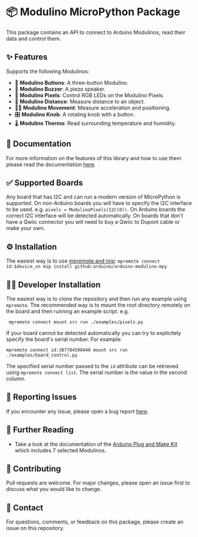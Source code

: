 # 📦 Modulino MicroPython Package

This package contains an API to connect to Arduino Modulinos, read their data and control them.

## ✨ Features

Supports the following Modulinos:

- 🔘 **Modulino Buttons**: A three-button Modulino.
- 🎵 **Modulino Buzzer**: A piezo speaker.
- 🌈 **Modulino Pixels**: Control RGB LEDs on the Modulino Pixels.
- 📏 **Modulino Distance**: Measure distance to an object.
- 🏃‍♂️ **Modulino Movement**: Measure acceleration and positioning.
- 🎛️ **Modulino Knob**: A rotating knob with a button.
- 🌡️ **Modulino Thermo**: Read surrounding temperature and humidity.

## 📖 Documentation
For more information on the features of this library and how to use them please read the documentation [here](./docs/).

## ✅ Supported Boards

Any board that has I2C and can run a modern version of MicroPython is supported. On non-Arduino boards you will have to specify the I2C interface to be used. e.g. `pixels = ModulinoPixels(I2C(0))`. On Arduino boards the correct I2C interface will be detected automatically.
On boards that don't have a Qwiic connector you will need to buy a Qwiic to Dupont cable or make your own.

## ⚙️ Installation

The easiest way is to use [mpremote and mip](https://docs.micropython.org/en/latest/reference/packages.html#packages): `mpremote connect id:$device_sn mip install github:arduino/arduino-modulino-mpy`

## 🧑‍💻 Developer Installation

The easiest way is to clone the repository and then run any example using `mpremote`.
The recommended way is to mount the root directory remotely on the board and then running an example script. e.g.

```
 mpremote connect mount src run ./examples/pixels.py
```

If your board cannot be detected automatically you can try to explicitely specify the board's serial number. For example:

```
mpremote connect id:387784598440 mount src run ./examples/board_control.py
```

The specified serial number passed to the `id` attribute can be retrieved using `mpremote connect list`.
The serial number is the value in the second column.

## 🐛 Reporting Issues

If you encounter any issue, please open a bug report [here](https://github.com/arduino/arduino-modulino-mpy/issues). 

## 📕 Further Reading

- Take a look at the documentation of the [Arduino Plug and Make Kit](https://docs.arduino.cc/hardware/plug-and-make-kit/) which includes 7 selected Modulinos.

## 💪 Contributing

Pull requests are welcome. For major changes, please open an issue first to discuss what you would like to change.

## 🤙 Contact

For questions, comments, or feedback on this package, please create an issue on this repository.